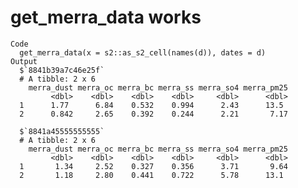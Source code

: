 # get_merra_data works

    Code
      get_merra_data(x = s2::as_s2_cell(names(d)), dates = d)
    Output
      $`8841b39a7c46e25f`
      # A tibble: 2 x 6
        merra_dust merra_oc merra_bc merra_ss merra_so4 merra_pm25
             <dbl>    <dbl>    <dbl>    <dbl>     <dbl>      <dbl>
      1      1.77      6.84    0.532    0.994      2.43      13.5 
      2      0.842     2.65    0.392    0.244      2.21       7.17
      
      $`8841a45555555555`
      # A tibble: 2 x 6
        merra_dust merra_oc merra_bc merra_ss merra_so4 merra_pm25
             <dbl>    <dbl>    <dbl>    <dbl>     <dbl>      <dbl>
      1       1.34     2.52    0.327    0.356      3.71       9.64
      2       1.18     2.80    0.441    0.722      5.78      13.1 
      


